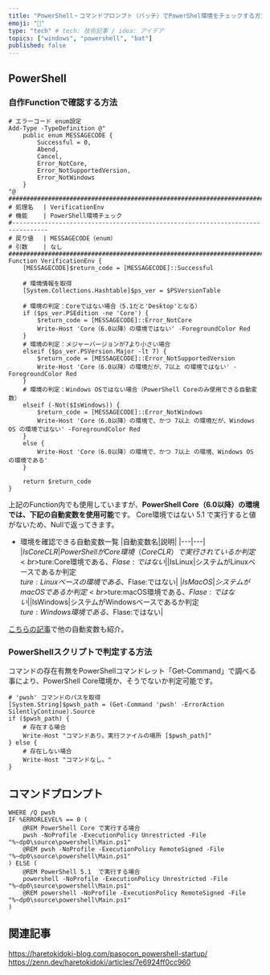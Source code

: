 ```yaml
---
title: "PowerShell・コマンドプロンプト（バッチ）でPowerShel環境をチェックする方法"
emoji: "🌟"
type: "tech" # tech: 技術記事 / idea: アイデア
topics: ["windows", "powershell", "bat"]
published: false
---
```


## PowerShell

### 自作Functionで確認する方法

```powershell:
# エラーコード enum設定
Add-Type -TypeDefinition @"
    public enum MESSAGECODE {
        Successful = 0,
        Abend,
        Cancel,
        Error_NotCore,
        Error_NotSupportedVersion,
        Error_NotWindows
    }
"@
#################################################################################
# 処理名　 | VerificationEnv
# 機能　　 | PowerShell環境チェック
#--------------------------------------------------------------------------------
# 戻り値　 | MESSAGECODE（enum）
# 引数　　 | なし
#################################################################################
Function VerificationEnv {
    [MESSAGECODE]$return_code = [MESSAGECODE]::Successful

    # 環境情報を取得
    [System.Collections.Hashtable]$ps_ver = $PSVersionTable

    # 環境の判定：Coreではない場合（5.1だと'Desktop'となる）
    if ($ps_ver.PSEdition -ne 'Core') {
        $return_code = [MESSAGECODE]::Error_NotCore
        Write-Host 'Core（6.0以降）の環境ではない' -ForegroundColor Red
    }
    # 環境の判定：メジャーバージョンが7より小さい場合
    elseif ($ps_ver.PSVersion.Major -lt 7) {
        $return_code = [MESSAGECODE]::Error_NotSupportedVersion
        Write-Host 'Core（6.0以降）の環境だが、7以上 の環境ではない' -ForegroundColor Red
    }
    # 環境の判定：Windows OSではない場合（PowerShell Coreのみ使用できる自動変数）
    elseif (-Not($IsWindows)) {
        $return_code = [MESSAGECODE]::Error_NotWindows
        Write-Host 'Core（6.0以降）の環境で、かつ 7以上 の環境だが、Windows OS の環境ではない' -ForegroundColor Red
    }
    else {
        Write-Host 'Core（6.0以降）の環境で、かつ 7以上 の環境、Windows OS の環境である'
    }

    return $return_code
}
```

上記のFunction内でも使用していますが、**PowerShell Core（6.0以降）の環境では、下記の自動変数を使用可能**です。
Core環境ではない 5.1 で実行すると値がないため、Nullで返ってきます。

- 環境を確認できる自動変数一覧
    |自動変数名|説明|
    |---|---|
    |$IsCoreCLR|PowerShellがCore環境（Core CLR）で実行されているか判定<br>$ture:Core環境である、$Flase:ではない|
    |$IsLinux|システムがLinuxベースであるか判定<br>$ture:Linuxベースの環境である、$Flase:ではない|
    |$IsMacOS|システムがmacOSであるか判定<br>$ture:macOS環境である、$Flase:ではない|
    |$IsWindows|システムがWindowsベースであるか判定<br>$ture:Windows環境である、$Flase:ではない|

[こちらの記事](https://zenn.dev/haretokidoki/articles/b742b44e45559b)で他の自動変数も紹介。

### PowerShellスクリプトで判定する方法

コマンドの存在有無をPowerShellコマンドレット「Get-Command」で調べる事により、PowerShell Core環境か、そうでないか判定可能です。

```powershell:PowerShellコマンドレット「Get-Command」の結果で判定
# 'pwsh' コマンドのパスを取得
[System.String]$pwsh_path = (Get-Command 'pwsh' -ErrorAction SilentlyContinue).Source
if ($pwsh_path) {
    # 存在する場合
    Write-Host "コマンドあり。実行ファイルの場所 [$pwsh_path]"
} else {
    # 存在しない場合
    Write-Host "コマンドなし。"
}
```

## コマンドプロンプト

```:コマンドプロンプト
WHERE /Q pwsh
IF %ERRORLEVEL% == 0 (
    @REM PowerShell Core で実行する場合
    pwsh -NoProfile -ExecutionPolicy Unrestricted -File "%~dp0\source\powershell\Main.ps1"
    @REM pwsh -NoProfile -ExecutionPolicy RemoteSigned -File "%~dp0\source\powershell\Main.ps1"
) ELSE (
    @REM PowerShell 5.1  で実行する場合
    powershell -NoProfile -ExecutionPolicy Unrestricted -File "%~dp0\source\powershell\Main.ps1"
    @REM powershell -NoProfile -ExecutionPolicy RemoteSigned -File "%~dp0\source\powershell\Main.ps1"
)
```

## 関連記事

https://haretokidoki-blog.com/pasocon_powershell-startup/
https://zenn.dev/haretokidoki/articles/7e6924ff0cc960
